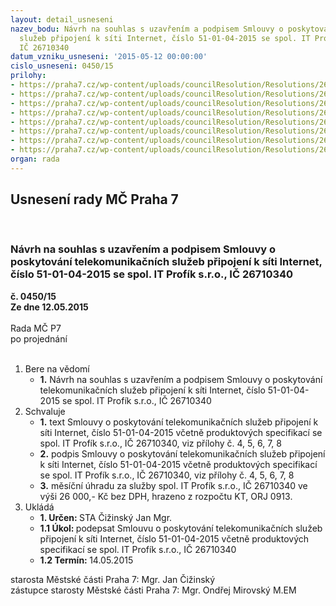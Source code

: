 ```yaml
---
layout: detail_usneseni
nazev_bodu: Návrh na souhlas s uzavřením a podpisem Smlouvy o poskytování telekomunikačních
  služeb připojení k síti Internet, číslo 51-01-04-2015 se spol. IT Profík s.r.o.,
  IČ 26710340
datum_vzniku_usneseni: '2015-05-12 00:00:00'
cislo_usneseni: 0450/15
prilohy:
- https://praha7.cz/wp-content/uploads/councilResolution/Resolutions/26399/27-15-p%c5%99%c3%adloha_%c4%8d1-dz-prof%c3%adk.doc
- https://praha7.cz/wp-content/uploads/councilResolution/Resolutions/26399/27-15-%c4%8d.2-v%c3%bdpisitprof%c3%adk.pdf
- https://praha7.cz/wp-content/uploads/councilResolution/Resolutions/26399/27-15-v%c3%bdpiszregistrupl%c3%a1tc%c5%afdph.pdf
- https://praha7.cz/wp-content/uploads/councilResolution/Resolutions/26399/27-15-508_p%c5%99._%c4%8d._4.pdf
- https://praha7.cz/wp-content/uploads/councilResolution/Resolutions/26399/27-15-prof%c3%adkps_01-51-01-04-2015.pdf
- https://praha7.cz/wp-content/uploads/councilResolution/Resolutions/26399/27-15-prof%c3%adkps_02-51-01-04-2015.pdf
- https://praha7.cz/wp-content/uploads/councilResolution/Resolutions/26399/27-15-prof%c3%adkps_03-51-01-04-2015.pdf
- https://praha7.cz/wp-content/uploads/councilResolution/Resolutions/26399/27-15-prof%c3%adk51-01-04-2015-praha_7_os.pdf
organ: rada
---
```

<div id="ucUsn_pList" class="usn">
	<span><h2>Usnesení rady MČ Praha 7 </h2>
<br></span><div class="standBody">
<span><h3>Návrh na souhlas s uzavřením a podpisem Smlouvy o poskytování telekomunikačních služeb připojení k síti Internet, číslo 51-01-04-2015 se spol. IT Profík s.r.o., IČ 26710340</h3></span><div class="center">
		<strong>č. 0450/15</strong><br>
	</div>
<div class="center">
		<strong>Ze dne 12.05.2015</strong><br><br>
	</div>Rada MČ P7<br> po projednání<br><br><ol>
<li>Bere na vědomí<ul><li>
<strong>1.</strong> Návrh na souhlas s uzavřením a podpisem Smlouvy o poskytování telekomunikačních služeb připojení k síti Internet, číslo 51-01-04-2015 se spol. IT Profík s.r.o., IČ 26710340</li></ul>
</li>
<li>Schvaluje<ul>
<li>
<strong>1.</strong> text Smlouvy o poskytování telekomunikačních služeb připojení k síti Internet, číslo 51-01-04-2015 včetně produktových specifikací se spol. IT Profík s.r.o., IČ 26710340, viz přílohy č. 4, 5, 6, 7, 8 </li>
<li>
<strong>2.</strong> podpis Smlouvy o poskytování telekomunikačních služeb připojení k síti Internet, číslo 51-01-04-2015 včetně produktových specifikací se spol. IT Profík s.r.o., IČ 26710340, viz přílohy č. 4, 5, 6, 7, 8</li>
<li>
<strong>3.</strong> měsíční úhradu za služby spol. IT Profík s.r.o., IČ 26710340 ve výši 26 000,- Kč bez DPH, hrazeno z rozpočtu KT, ORJ 0913.         </li>
</ul>
</li>
<li>Ukládá<ul>
<li>
<strong>1. Určen: </strong>STA Čižinský Jan Mgr.</li>
<li>
<strong>1.1 Úkol: </strong>podepsat Smlouvu o poskytování telekomunikačních služeb připojení k síti Internet, číslo 51-01-04-2015 včetně produktových specifikací se spol. IT Profík s.r.o., IČ 26710340  </li>
<li>
<strong>1.2 Termín: </strong>14.05.2015</li>
</ul>
</li>
</ol>starosta Městské části Praha 7: Mgr. Jan Čižinský<br>zástupce starosty Městské části Praha 7: Mgr. Ondřej Mirovský M.EM 
</div>
</div>